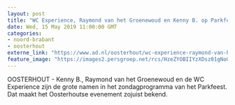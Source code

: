 ```yaml
---
layout: post
title: "WC Experience, Raymond van het Groenewoud en Kenny B. op Parkfeest"
date: Wed, 15 May 2019 11:00:00 GMT
categories: 
- noord-brabant 
- oosterhout 
externe_link: "https://www.ad.nl/oosterhout/wc-experience-raymond-van-het-groenewoud-en-kenny-b-op-parkfeest~af44bb48/"
feature_image: "https://images2.persgroep.net/rcs/HzeZYOBIIYzXDsz01gNoG-oL9KY/diocontent/141319716/_fitwidth/400/?appId=21791a8992982cd8da851550a453bd7f&quality=0.7"
---
```


OOSTERHOUT - Kenny B., Raymond van het Groenewoud en de WC Experience zijn de grote namen in het zondagprogramma van het Parkfeest. Dat maakt het Oosterhoutse evenement zojuist bekend.
